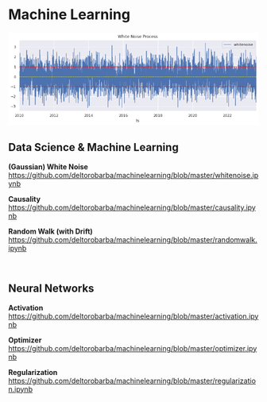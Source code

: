 # Machine Learning

<img src="https://raw.githubusercontent.com/deltorobarba/repo/master/whitenoise.png" alt="White Noise">

## Data Science & Machine Learning

<b>(Gaussian) White Noise</b><br>
https://github.com/deltorobarba/machinelearning/blob/master/whitenoise.ipynb

<b>Causality</b><br>
https://github.com/deltorobarba/machinelearning/blob/master/causality.ipynb

<b>Random Walk (with Drift)</b><br>
https://github.com/deltorobarba/machinelearning/blob/master/randomwalk.ipynb

<br>

## Neural Networks

<b>Activation</b><br>
https://github.com/deltorobarba/machinelearning/blob/master/activation.ipynb

<b>Optimizer</b><br>
https://github.com/deltorobarba/machinelearning/blob/master/optimizer.ipynb

<b>Regularization</b><br>
https://github.com/deltorobarba/machinelearning/blob/master/regularization.ipynb
